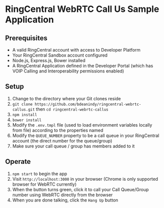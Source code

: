 # RingCentral WebRTC Call Us Sample Application

## Prerequisites

* A valid RingCentral account with access to Developer Platform
* Your RingCentral Sandbox account configured
* Node.js, Express.js, Bower installed
* A RingCentral Application defined in the Developer Portal (which has VOIP Calling and Interoperability permissions enabled)

## Setup

1. Change to the directory where your Git clones reside
2. `git clone https://github.com/bdeanindy/ringcentral-webrtc-callus.git` then `cd ringcentral-webrtc-callus`
3. `npm install`
4. `bower install` 
5. Modify the `.env.tmpl` file (used to load environment variables locally from file) according to the properties named
6. Modify the `QUEUE_NUMBER` property to be a call queue in your RingCentral account (the direct number for the queue/group)
7. Make sure your call queue / group has members added to it

## Operate

1. `npm start` to begin the app
2. Visit `http://localhost:3000` in your browser (Chrome is only supported browser for WebRTC currently)
3. When the button turns green, click it to call your Call Queue/Group number using WebRTC directly from the browser
4. When you are done talking, click the `Hang Up` button
